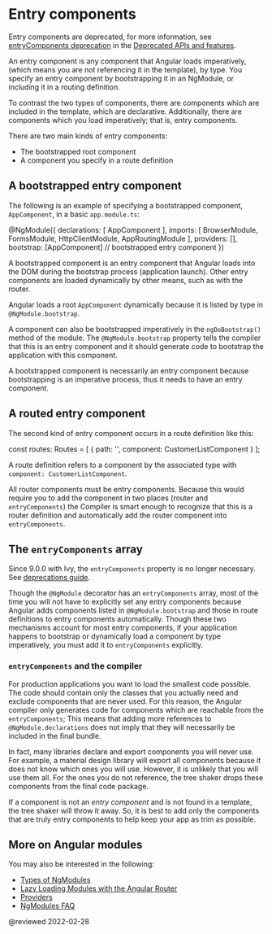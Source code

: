 # Entry components

<div class="alert is-helpful">

Entry components are deprecated, for more information, see [entryComponents deprecation](guide/deprecations#entrycomponents-and-analyze_for_entry_components-no-longer-required) in the [Deprecated APIs and features](guide/deprecations).

</div>

An entry component is any component that Angular loads imperatively, \(which means you are not referencing it in the template\), by type.
You specify an entry component by bootstrapping it in an NgModule, or including it in a routing definition.

<div class="alert is-helpful">

To contrast the two types of components, there are components which are included in the template, which are declarative.
Additionally, there are components which you load imperatively; that is, entry components.

</div>

There are two main kinds of entry components:

*   The bootstrapped root component
*   A component you specify in a route definition

## A bootstrapped entry component

The following is an example of specifying a bootstrapped component, `AppComponent`, in a basic `app.module.ts`:

<code-example format="typescript" language="typescript">

&commat;NgModule({
  declarations: [
    AppComponent
  ],
  imports: [
    BrowserModule,
    FormsModule,
    HttpClientModule,
    AppRoutingModule
  ],
  providers: [],
  bootstrap: [AppComponent] // bootstrapped entry component
})

</code-example>

A bootstrapped component is an entry component that Angular loads into the DOM during the bootstrap process \(application launch\).
Other entry components are loaded dynamically by other means, such as with the router.

Angular loads a root `AppComponent` dynamically because it is listed by type in `@NgModule.bootstrap`.

<div class="alert is-helpful">

A component can also be bootstrapped imperatively in the `ngDoBootstrap()` method of the module.
The `@NgModule.bootstrap` property tells the compiler that this is an entry component and it should generate code to bootstrap the application with this component.

</div>

A bootstrapped component is necessarily an entry component because bootstrapping is an imperative process, thus it needs to have an entry component.

## A routed entry component

The second kind of entry component occurs in a route definition like this:

<code-example format="typescript" language="typescript">

const routes: Routes = [
  {
    path: '',
    component: CustomerListComponent
  }
];

</code-example>

A route definition refers to a component by the associated type with `component: CustomerListComponent`.

All router components must be entry components.
Because this would require you to add the component in two places \(router and `entryComponents`\) the Compiler is smart enough to recognize that this is a router definition and automatically add the router component into `entryComponents`.

## The `entryComponents` array

<div class="alert is-helpful">

Since 9.0.0 with Ivy, the `entryComponents` property is no longer necessary.
See [deprecations guide](guide/deprecations#entryComponents).

</div>

Though the `@NgModule` decorator has an `entryComponents` array, most of the time you will not have to explicitly set any entry components because Angular adds components listed in `@NgModule.bootstrap` and those in route definitions to entry components automatically.
Though these two mechanisms account for most entry components, if your application happens to bootstrap or dynamically load a component by type imperatively, you must add it to `entryComponents` explicitly.

### `entryComponents` and the compiler

For production applications you want to load the smallest code possible.
The code should contain only the classes that you actually need and exclude components that are never used.
For this reason, the Angular compiler only generates code for components which are reachable from the `entryComponents`; This means that adding more references to `@NgModule.declarations` does not imply that they will necessarily be included in the final bundle.

In fact, many libraries declare and export components you will never use.
For example, a material design library will export all components because it does not know which ones you will use.
However, it is unlikely that you will use them all.
For the ones you do not reference, the tree shaker drops these components from the final code package.

If a component is not an *entry component* and is not found in a template, the tree shaker will throw it away.
So, it is best to add only the components that are truly entry components to help keep your app as trim as possible.

## More on Angular modules

You may also be interested in the following:

*   [Types of NgModules](guide/module-types)
*   [Lazy Loading Modules with the Angular Router](guide/lazy-loading-ngmodules)
*   [Providers](guide/providers)
*   [NgModules FAQ](guide/ngmodule-faq)

<!-- links -->

<!-- external links -->

<!-- end links -->

@reviewed 2022-02-28
